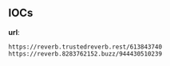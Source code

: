 
## IOCs

__url__:

```text
https://reverb.trustedreverb.rest/613843740
https://reverb.8283762152.buzz/944430510239
```